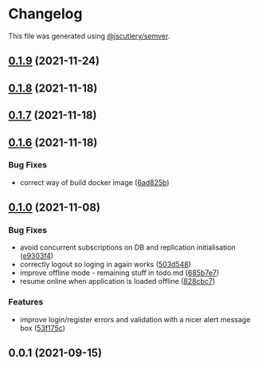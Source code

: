 # Changelog

This file was generated using [@jscutlery/semver](https://github.com/jscutlery/semver).

## [0.1.9](https://github.com/platyplus/platydev/compare/data-access-hbp@0.1.8...data-access-hbp@0.1.9) (2021-11-24)



## [0.1.8](https://github.com/platyplus/platydev/compare/data-access-hbp@0.1.7...data-access-hbp@0.1.8) (2021-11-18)



## [0.1.7](https://github.com/platyplus/platydev/compare/data-access-hbp@0.1.6...data-access-hbp@0.1.7) (2021-11-18)



## [0.1.6](https://github.com/platyplus/platydev/compare/data-access-hbp@0.1.5...data-access-hbp@0.1.6) (2021-11-18)


### Bug Fixes

* correct way of build docker image ([6ad825b](https://github.com/platyplus/platydev/commit/6ad825b1ff27e2d5df3aa2dfb24cf1925167e031))



## [0.1.0](https://github.com/platyplus/platydev/compare/data-access-hbp@0.0.1...data-access-hbp@0.1.0) (2021-11-08)

### Bug Fixes

- avoid concurrent subscriptions on DB and replication initialisation ([e9303f4](https://github.com/platyplus/platydev/commit/e9303f4cf13ca797070f8699144121d1c20f4515))
- correctly logout so loging in again works ([503d548](https://github.com/platyplus/platydev/commit/503d548f34821beaaa0c7dbe882368d346c82861))
- improve offline mode - remaining stuff in todo.md ([685b7e7](https://github.com/platyplus/platydev/commit/685b7e7fd7ecb5b0f1353211ab2186bd2ec0129e))
- resume online when application is loaded offline ([828cbc7](https://github.com/platyplus/platydev/commit/828cbc7ce014c653d47a722abafe18bd58691e1a))

### Features

- improve login/register errors and validation with a nicer alert message box ([53f175c](https://github.com/platyplus/platydev/commit/53f175ca3fd64e7ded9d5f7105f8b1843982e9f5))

## 0.0.1 (2021-09-15)
